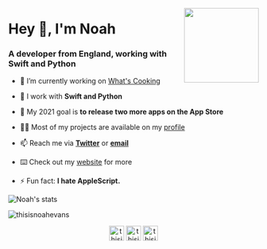 <img align="right" height=150 width=150 src="https://cdn.itsnoahevans.co.uk/content/pfps/main-round.png" /> </p>
<h1 align="left">Hey 👋, I'm Noah</h1>
<h3 align="left">A developer from England, working with Swift and Python</h3>

- 🔭 I’m currently working on [What's Cooking](https://github.com/thisisnoahevans/whatscooking)

- 🌱 I work with **Swift and Python**

- 🔮 My 2021 goal is **to release two more apps on the App Store**

- 👨‍💻 Most of my projects are available on my [profile](https://github.com/ThisIsNoahEvans?tab=repositories)

- 📫 Reach me via **[Twitter](https://twitter.com/thisisnoahevans)** or **[email](mailto:github@itsnoahevans.co.uk)**

- ⌨️  Check out my [website](https://itsnoahevans.co.uk) for more

- ⚡ Fun fact: **I hate AppleScript.**


![Noah's stats](https://github-readme-stats.vercel.app/api?username=thisisnoahevans&count_private=true&show_icons=true&theme=dark)
<p align="left"> <img src="https://komarev.com/ghpvc/?username=thisisnoahevans" alt="thisisnoahevans" /> </p>


<p align="center">
<a href="https://twitter.com/thisisnoahevans" target="blank"><img align="center" src="https://cdn.jsdelivr.net/npm/simple-icons@3.0.1/icons/twitter.svg" alt="thisisnoahevans" height="30" width="30" /></a>
<a href="https://instagram.com/thisisnoahevans" target="blank"><img align="center" src="https://cdn.jsdelivr.net/npm/simple-icons@3.0.1/icons/instagram.svg" alt="thisisnoahevans" height="30" width="30" /></a>
<a href="https://www.youtube.com/c/thisisnoahevans" target="blank"><img align="center" src="https://cdn.jsdelivr.net/npm/simple-icons@3.0.1/icons/youtube.svg" alt="thisisnoahevans" height="30" width="30" /></a>
</p>

